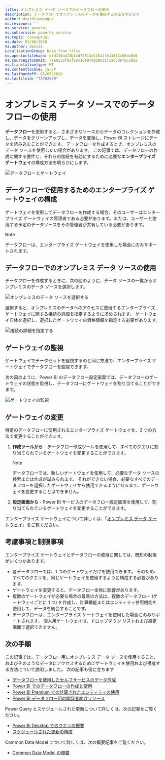```yaml
---
title: オンプレミス データ ソースでのデータフローの使用
description: データフローでオンプレミスのデータを使用する方法を学びます
author: davidiseminger
ms.reviewer: ''
ms.service: powerbi
ms.subservice: powerbi-service
ms.topic: conceptual
ms.date: 01/08/2020
ms.author: davidi
LocalizationGroup: Data from files
ms.openlocfilehash: efd110ad73b1bd72813d418a1f641613c88dc0d5
ms.sourcegitcommit: 7aa0136f93f88516f97ddd8031ccac5d07863b92
ms.translationtype: HT
ms.contentlocale: ja-JP
ms.lasthandoff: 05/05/2020
ms.locfileid: "75762579"
---
```

# <a name="using-dataflows-with-on-premises-data-sources"></a>オンプレミス データ ソースでのデータフローの使用

**データフロー**を使用すると、さまざまなソースからデータのコレクションを作成し、データをクリーンアップし、データを変換し、Power BI ストレージにデータを読み込むことができます。 データフローを作成するとき、オンプレミスのデータ ソースを使用したい場合があります。 この記事では、データフローの作成に関する要件と、それらの接続を有効にするために必要な**エンタープライズ ゲートウェイ**の構成方法を明らかにします。

![データフローとゲートウェイ](media/service-dataflows-onpremises-gateways/onpremises-gateways_01.png)

## <a name="configuring-an-enterprise-gateway-for-use-with-dataflows"></a>データフローで使用するためのエンタープライズ ゲートウェイの構成

ゲートウェイを使用してデータフローを作成する場合、そのユーザーはエンタープライズ ゲートウェイの管理者である必要があります。または、ユーザーと使用する予定のデータソースをその管理者が共有している必要があります。 


> [!NOTE]
> データフローは、エンタープライズ ゲートウェイを使用した場合にのみサポートされます。

## <a name="using-an-on-premises-data-source-in-a-dataflow"></a>データフローでのオンプレミス データ ソースの使用

データフローを作成するときに、次の図のように、データ ソースの一覧からオンプレミスのデータ ソースを選択します。

![オンプレミスのデータ ソースを選択する](media/service-dataflows-onpremises-gateways/onpremises-gateways_02a.png)

選択すると、オンプレミスのデータへのアクセスに使用するエンタープライズ ゲートウェイに関する接続の詳細を指定するように求められます。 ゲートウェイ自体を選択し、選択したゲートウェイの資格情報を指定する必要があります。

![接続の詳細を指定する](media/service-dataflows-onpremises-gateways/onpremises-gateways_03.png)

## <a name="monitoring-your-gateway"></a>ゲートウェイの監視

ゲートウェイでデータセットを監視するのと同じ方法で、エンタープライズ ゲートウェイでデータフローを監視できます。

次の図のように、Power BI のデータフロー設定画面では、データフローのゲートウェイの状態を監視し、データフローにゲートウェイを割り当てることができます。

![ゲートウェイの監視](media/service-dataflows-onpremises-gateways/onpremises-gateways_01.png)

## <a name="changing-a-gateway"></a>ゲートウェイの変更

特定のデータフローに使用されるエンタープライズ ゲートウェイを、2 つの方法で変更することができます。

1. **作成ツールから** – データフロー作成ツールを使用して、すべてのクエリに割り当てられているゲートウェイを変更することができます。

    > [!NOTE]
    > データフローでは、新しいゲートウェイを使用して、必要なデータ ソースの検索または作成が試みられます。 それができない場合、必要なすべてのデータフローを選択したゲートウェイから使用できるようになるまで、ゲートウェイを変更することはできません。

2. **設定画面から** - Power BI サービスのデータフロー設定画面を使用して、割り当てられているゲートウェイを変更することができます。

エンタープライズ ゲートウェイについて詳しくは、「[オンプレミス データ ゲートウェイ](service-gateway-onprem.md)」をご覧ください。

## <a name="considerations-and-limitations"></a>考慮事項と制限事項

エンタープライズ ゲートウェイとデータフローの使用に関しては、既知の制限がいくつかあります。

* 各データフローでは、1 つのゲートウェイだけを使用できます。 そのため、すべてのクエリを、同じゲートウェイを使用するように構成する必要があります。
* ゲートウェイを変更すると、データフロー全体に影響があります。
* 複数のゲートウェイが必要な場合の最善の方法は、複数のデータフロー (ゲートウェイごとに 1 つ) を作成し、計算機能またはエンティティ参照機能を使用して、データを統合することです。
* データフローは、エンタープライズ ゲートウェイを使用した場合にのみサポートされます。 個人用ゲートウェイは、ドロップダウン リストおよび設定画面で選択できません。


## <a name="next-steps"></a>次の手順

この記事では、データフロー用にオンプレミス データ ソースを使用すること、およびそのようなデータにアクセスするためにゲートウェイを使用および構成する方法について説明しました。 次の記事も役に立ちます

* [データフローを使用したセルフサービスのデータ作成](service-dataflows-overview.md)
* [Power BI でのデータフローの作成と使用](service-dataflows-create-use.md)
* [Power BI Premium での計算されたエンティティの使用](service-dataflows-computed-entities-premium.md)
* [Power BI データフロー用の開発者向けリソース](service-dataflows-developer-resources.md)

Power Query とスケジュールされた更新について詳しくは、次の記事をご覧ください。
* [Power BI Desktop でのクエリの概要](desktop-query-overview.md)
* [スケジュールされた更新の構成](refresh-scheduled-refresh.md)

Common Data Model について詳しくは、次の概要記事をご覧ください。
* [Common Data Model の概要](https://docs.microsoft.com/powerapps/common-data-model/overview)

